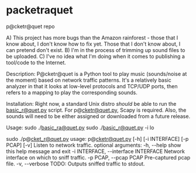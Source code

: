 # packetraquet
p@cketr@quet repo

A) This project has more bugs than the Amazon rainforest - those that I know about, I don't know how to fix yet. Those that I don't know about, I can pretend don't exist.
B) I'm in the process of trimming up sound files to be uploaded.
C) I've no idea what I'm doing when it comes to publishing a tool/code to the Internet.

Description: 
P@cketr@quet is a Python tool to play music (sounds/noise at the moment) based on network traffic patterns. It's a relatively basic analyzer in that it looks at low-level protocols and TCP/UDP ports, then refers to a mapping to play the corresponding sounds.

Installation: 
Right now, a standard Unix distro *should* be able to run the basic_r@quet.py script. For p@cketr@quet.py, Scapy is required. Also, the sounds will need to be either assigned or downloaded from a future release.

Usage: 
sudo ./basic_ra@quet.py
sudo ./basic_r@quet.py -i lo

sudo ./p@cket_r@quet.py 
usage: p@cketr@quet.py [-h] [-i INTERFACE] [-p PCAP] [-v]
Listen to network traffic.
optional arguments:
  -h, --help            show this help message and exit
  -i INTERFACE, --interface INTERFACE
                        Network interface on which to sniff traffic.
  -p PCAP, --pcap PCAP  Pre-captured pcap file.
  -v, --verbose         TODO: Outputs sniffed traffic to stdout.
